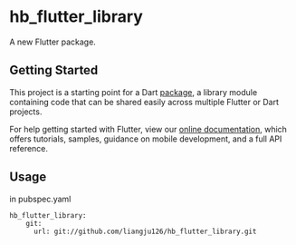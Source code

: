 # hb_flutter_library

A new Flutter package.

## Getting Started

This project is a starting point for a Dart
[package](https://flutter.dev/developing-packages/),
a library module containing code that can be shared easily across
multiple Flutter or Dart projects.

For help getting started with Flutter, view our 
[online documentation](https://flutter.dev/docs), which offers tutorials, 
samples, guidance on mobile development, and a full API reference.


## Usage

in pubspec.yaml
```
hb_flutter_library:
    git:
      url: git://github.com/liangju126/hb_flutter_library.git
```

